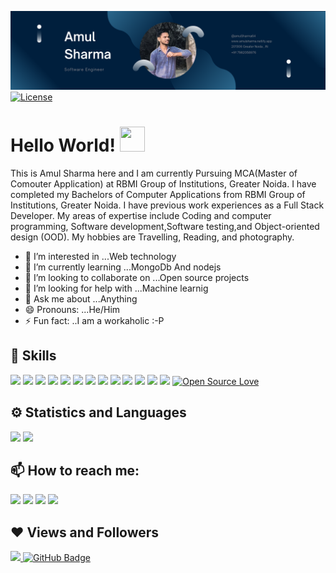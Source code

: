   ![Github banner](https://github.com/Amulsharma64/Amulsharma64/blob/main/images/github%20Banner.png)
  <a href="https://github.com/Meghna-DAS/Meghna-DAS/blob/master/LICENSE"><img src="https://img.shields.io/github/license/antonkomarev/github-profile-views-counter.svg?style=flat-square" alt="License"></a>
  
# Hello World! <img src="https://raw.githubusercontent.com/MartinHeinz/MartinHeinz/master/wave.gif" height="40" width="40">

This is Amul Sharma here and I am currently Pursuing MCA(Master of Comouter Application) at RBMI Group of Institutions, Greater Noida. I have completed my Bachelors of Computer Applications from RBMI Group of Institutions, Greater Noida. I have previous work experiences as a Full Stack Developer. My areas of expertise include Coding and computer programming, Software development,Software testing,and Object-oriented design (OOD). My hobbies are Travelling, Reading, and photography. 

- 👀 I’m interested in ...Web technology
- 🌱 I’m currently learning ...MongoDb And nodejs
- 👯 I’m looking to collaborate on ...Open source projects
- 🤔 I’m looking for help with ...Machine learnig
- 💬 Ask me about ...Anything
- 😄 Pronouns: ...He/Him
- ⚡ Fun fact: ..I am a workaholic :-P <br>


## 🚀 Skills

<img src="https://img.shields.io/badge/html5%20-%23E34F26.svg?&style=for-the-badge&logo=html5&logoColor=white"/> <img src="https://img.shields.io/badge/css3%20-%231572B6.svg?&style=for-the-badge&logo=css3&logoColor=white"/> <img src="https://img.shields.io/badge/javascript%20-%23323330.svg?&style=for-the-badge&logo=javascript&logoColor=%23F7DF1E"/> <img src="https://img.shields.io/badge/java-%23ED8B00.svg?&style=for-the-badge&logo=java&logoColor=white"/> 
<img src="https://img.shields.io/badge/c++%20-%2300599C.svg?&style=for-the-badge&logo=c%2B%2B&ogoColor=white"/>
<img src ="https://img.shields.io/badge/MongoDB-%234ea94b.svg?&style=for-the-badge&logo=mongodb&logoColor=white"/> <img src="https://img.shields.io/badge/react%20-%2320232a.svg?&style=for-the-badge&logo=react&logoColor=%2361DAFB"/> <img src="https://img.shields.io/badge/node.js%20-%2343853D.svg?&style=for-the-badge&logo=node.js&logoColor=white"/> <img src="https://img.shields.io/badge/express.js%20-%23404d59.svg?&style=for-the-badge"/> <img src="https://img.shields.io/badge/material%20ui%20-%230081CB.svg?&style=for-the-badge&logo=material-ui&logoColor=white"/> 
<img src="https://img.shields.io/badge/redux%20-%23593d88.svg?&style=for-the-badge&logo=redux&logoColor=white"/>  <img src="https://img.shields.io/badge/bootstrap%20-%23563D7C.svg?&style=for-the-badge&logo=bootstrap&logoColor=white"/> <img src="https://img.shields.io/badge/github%20-%23121011.svg?&style=for-the-badge&logo=github&logoColor=white"/> [![Open Source Love](https://badges.frapsoft.com/os/v2/open-source.svg?v=103)](https://github.com/Amulsharma64/)


## ⚙ Statistics and Languages 
<img width="50%" src="https://github-readme-stats.vercel.app/api?username=Amulsharma64&show_icons=true&theme=tokyonight">   <img width="40%" src="https://github-readme-stats.vercel.app/api/top-langs/?username=Amulsharma64&layout=compact&theme=tokyonight"> <br>

## 📫 How to reach me:
<p align='left'>
  
<a href = "https://www.linkedin.com/in/amul-sharma2000/"><img src="https://img.icons8.com/cute-clipart/45/000000/linkedin.png"/></a>
<a href = "https://twitter.com/Amul_Sharma64"><img src="https://img.icons8.com/cotton/45/000000/twitter.png"/></a>
<a href = "https://www.instagram.com/amul__sharma/"><img src="https://img.icons8.com/color/45/000000/instagram-new.png"/></a>
<a href = "https://www.facebook.com/amul.sharma.2103"><img src="https://img.icons8.com/fluent/48/000000/facebook-new.png"/></a>

</p>

## ❤ Views and Followers

<a href="https://github.com/Amulsharma64/github-profile-views-counter">
    <img src="https://komarev.com/ghpvc/?username=Amulsharma64">
</a>
<a href=""><img src="https://img.shields.io/github/followers/Amulsharma64?label=Followers&style=social" alt="GitHub Badge"></a>
<!---
Amulsharma64/Amulsharma64 is a ✨ special ✨ repository because its `README.md` (this file) appears on your GitHub profile.
You can click the Preview link to take a look at your changes.
--->
